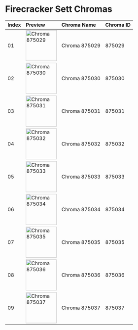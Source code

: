 # Firecracker Sett Chromas

| Index | Preview | Chroma Name | Chroma ID |
|:---|:---|:---|:---|
| 01 | <img src='https://raw.communitydragon.org/latest/plugins/rcp-be-lol-game-data/global/default/v1/champion-chroma-images/875/875029.png' alt='Chroma 875029' width='100'> | Chroma 875029 | 875029 |
| 02 | <img src='https://raw.communitydragon.org/latest/plugins/rcp-be-lol-game-data/global/default/v1/champion-chroma-images/875/875030.png' alt='Chroma 875030' width='100'> | Chroma 875030 | 875030 |
| 03 | <img src='https://raw.communitydragon.org/latest/plugins/rcp-be-lol-game-data/global/default/v1/champion-chroma-images/875/875031.png' alt='Chroma 875031' width='100'> | Chroma 875031 | 875031 |
| 04 | <img src='https://raw.communitydragon.org/latest/plugins/rcp-be-lol-game-data/global/default/v1/champion-chroma-images/875/875032.png' alt='Chroma 875032' width='100'> | Chroma 875032 | 875032 |
| 05 | <img src='https://raw.communitydragon.org/latest/plugins/rcp-be-lol-game-data/global/default/v1/champion-chroma-images/875/875033.png' alt='Chroma 875033' width='100'> | Chroma 875033 | 875033 |
| 06 | <img src='https://raw.communitydragon.org/latest/plugins/rcp-be-lol-game-data/global/default/v1/champion-chroma-images/875/875034.png' alt='Chroma 875034' width='100'> | Chroma 875034 | 875034 |
| 07 | <img src='https://raw.communitydragon.org/latest/plugins/rcp-be-lol-game-data/global/default/v1/champion-chroma-images/875/875035.png' alt='Chroma 875035' width='100'> | Chroma 875035 | 875035 |
| 08 | <img src='https://raw.communitydragon.org/latest/plugins/rcp-be-lol-game-data/global/default/v1/champion-chroma-images/875/875036.png' alt='Chroma 875036' width='100'> | Chroma 875036 | 875036 |
| 09 | <img src='https://raw.communitydragon.org/latest/plugins/rcp-be-lol-game-data/global/default/v1/champion-chroma-images/875/875037.png' alt='Chroma 875037' width='100'> | Chroma 875037 | 875037 |
